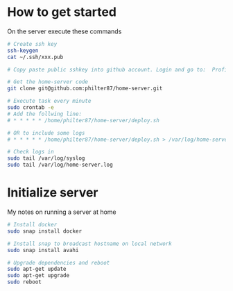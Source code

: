 # How to get started
On the server execute these commands

```bash
# Create ssh key
ssh-keygen
cat ~/.ssh/xxx.pub

# Copy paste public sshkey into github account. Login and go to:  Profile / Settings / SSH & GPG keys / New SSH key

# Get the home-server code
git clone git@github.com:philter87/home-server.git

# Execute task every minute
sudo crontab -e
# Add the follwing line: 
# * * * * * /home/philter87/home-server/deploy.sh

# OR to include some logs
# * * * * * /home/philter87/home-server/deploy.sh > /var/log/home-server.log 2>&1

# Check logs in 
sudo tail /var/log/syslog
sudo tail /var/log/home-server.log

```

# Initialize server
My notes on running a server at home

```bash
# Install docker
sudo snap install docker

# Install snap to broadcast hostname on local network
sudo snap install avahi

# Upgrade dependencies and reboot
sudo apt-get update
sudo apt-get upgrade
sudo reboot
```
